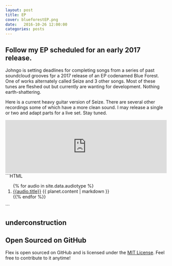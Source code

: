 ```yaml
---
layout: post
title: EP
cover: blueforestEP.png
date:   2016-10-26 12:00:00
categories: posts
---
```

## Follow my EP scheduled for an early 2017 release.

Johngo is setting deadlines for completing songs from a series of past soundcloud grooves fpr a 2017 release of an EP codenamed Blue Forest. One of works alternately called Seize  and 3 other songs. Most of these tunes are fleshed out but currently are wanting for development. Nothing earth-shattering. 

Here is a current heavy guitar version of Seize. There are several other recordings some of which have a more clean sound. I may release a single or two and adapt parts for a live set. Stay tuned. 

<iframe width="100%" height="166" scrolling="no" frameborder="no" src="https://w.soundcloud.com/player/?url=https%3A//api.soundcloud.com/tracks/209852000&amp;color=ff5500&amp;auto_play=false&amp;hide_related=false&amp;show_comments=true&amp;show_user=true&amp;show_reposts=false"></iframe>
```HTML
<ol>
{% for audio in site.data.audiotype %}
  <li>
    <a href="{{site.baserul}}/audio/{{ audio.folder}}/">{{audio.title}}</a>
    {{ planet.content | markdown }}
  </li>
  {{% endfor %}}
</ol>
```

## underconstruction

## Open Sourced on GitHub

Flex is open sourced on GitHub 
and is licensed under the [MIT License](http://opensource.org/licenses/MIT).
 Feel free to contribute to it anytime!


